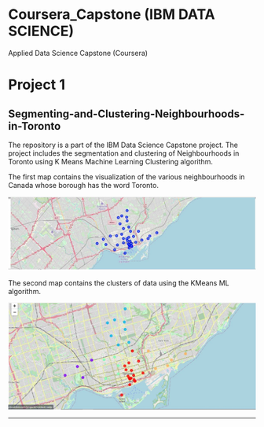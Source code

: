 # Coursera_Capstone (IBM DATA SCIENCE)
Applied Data Science Capstone (Coursera)

# Project 1
## Segmenting-and-Clustering-Neighbourhoods-in-Toronto
The repository is a part of the IBM Data Science Capstone project. The project includes the segmentation and clustering of Neighbourhoods in Toronto using K Means Machine Learning Clustering algorithm.

The first map contains the visualization of the various neighbourhoods in Canada whose borough has the word Toronto.

![](Capture1.JPG)

The second map contains the clusters of data using the KMeans ML algorithm.

![](Capture2.JPG)

----------------------------------------------------------
